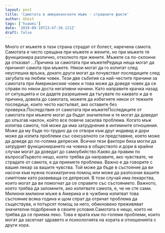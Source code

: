 ```yaml
---
layout: post
title: 'Самотата в американските мъже - страшните факти'
author: Ghost
tags: ['huawei']
date: '2019-09-19T23:47:38.121Z'
draft: false
---
```


Много от мъжете в тази страна страдат от болест, наречена самота. Самотата е често срещана при мъжете и жените, но при мъжете тя функционира различно, отколкото при жените. Мъжете са по-склонни да отказват ...Причина за самотата при мъжетеРедица неща могат да причинят самота при мъжете. Някои могат да го изпитат след неуспешна връзка, докато други могат да почувстват последиците след загубата на любим човек. Тези две събития са най-честите причини за самотата при Американския човек и това може да доведе човек да се справи по някои доста негативни начини. Като направите крачка назад от ситуацията и си дадете разрешение да тъгувате по каквато и да е причина, довела до самотата, можете да избегнете някои от тежките последици, които често настъпват, ако оставите без проверка.Последствия от самотата при мъжетеПоследиците от самотата при мъжете могат да бъдат значителни и те могат да доведат до хлъзгав наклон, който все повече засилва проблема. Когато мъж изпитва самота, той може да има затруднения в интимните отношения. Може да му бъде по-трудно да се отвори към друг индивид и дори може да изпита проблеми със сексуалното си представяне, което може да доведе до по-голяма депресия. Всички тези фактори биха могли да затруднят функционирането на човека в обществото и дори в крайни случаи могат да доведат до самоубийство.Какво да правим по въпросаПървото нещо, което трябва да направите, ако чувствате, че страдате от самота, е да приемете проблема. Важно е да говорите с вашия лекар за вашите чувства. Той може да бъде в състояние да ви насочи към нужна психиатрична помощ или може да разпознае вашите симптоми като развиваща се депресия. В този случай има лекарства, които могат да ви помогнат да се справите със състоянието. Важното, което трябва да запомните, ако изпитвате самота, е, че не сте сами. Милиони милиони мъже в Америка и в чужбина изпитват това състояние всяка година и щом спрат да отричат ​​проблема да съществува, и потърсят помощ за него, обикновено преживяват значителни подобрения в своите условия.Самотата е нещо, което не трябва да се приема леко. Това е врата към по-големи проблеми, които могат да засегнат здравето и психологията на хората и отношенията с други хора.                
